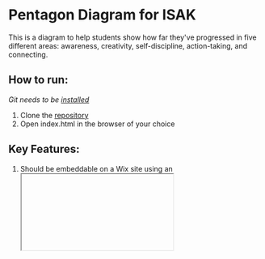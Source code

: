 # Pentagon Diagram for ISAK
This is a diagram to help students show how far they've progressed in five different areas: awareness, creativity, self-discipline, action-taking, and connecting.

## How to run:
*Git needs to be [installed](https://git-scm.com/book/en/v2/Getting-Started-Installing-Git)*
1. Clone the [repository](https://help.github.com/articles/cloning-a-repository/)
2. Open index.html in the browser of your choice

## Key Features:
1. Should be embeddable on a Wix site using an <iframe>
2. Should be able to reference how much of a section was selected

## TODO
* Make the pentagon highlight all points below it
* Include Arial
